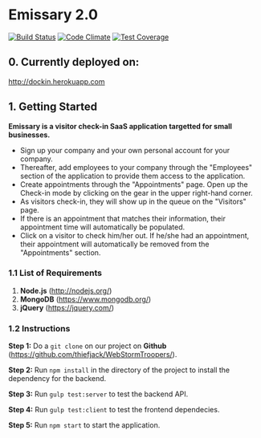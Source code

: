 # Emissary 2.0
[![Build Status](https://travis-ci.com/prkumar/Emissary.svg?token=nMZqBSpBhyZh9iNzRBhA&branch=master)](https://travis-ci.com/prkumar/Emissary) [![Code Climate](https://codeclimate.com/repos/59195600f81f3102a90003f9/badges/0f8f5e69a8e234418fde/gpa.svg)](https://codeclimate.com/repos/59195600f81f3102a90003f9/feed) [![Test Coverage](https://codeclimate.com/repos/59195600f81f3102a90003f9/badges/0f8f5e69a8e234418fde/coverage.svg)](https://codeclimate.com/repos/59195600f81f3102a90003f9/coverage)

## 0. Currently deployed on: 
http://dockin.herokuapp.com
## 1. Getting Started
**Emissary is a visitor check-in SaaS application targetted for small businesses.**
- Sign up your company and your own personal account for your company. 
- Thereafter, add employees to your company through the "Employees" section of the application to provide them access to the application. 
- Create appointments through the "Appointments" page. Open up the Check-in mode by clicking on the gear in the upper right-hand corner.
- As visitors check-in, they will show up in the queue on the "Visitors" page. 
- If there is an appointment that matches their information, their appointment time will automatically be populated.
- Click on a visitor to check him/her out. If he/she had an appointment, their appointment will automatically be removed from the "Appointments" section.

  

### 1.1 List of Requirements
1. **Node.js** (http://nodejs.org/)
2. **MongoDB** (https://www.mongodb.org/)
3. **jQuery** (https://jquery.com/)

### 1.2 Instructions
**Step 1:** Do a `git clone` on our project on **Github** (https://github.com/thiefjack/WebStormTroopers/).

**Step 2:** Run `npm install` in the directory of the project to install the dependency for the backend.

**Step 3:** Run `gulp test:server` to test the backend API.

**Step 4:** Run `gulp test:client` to test the frontend dependecies.

**Step 5:** Run `npm start` to start the application.
